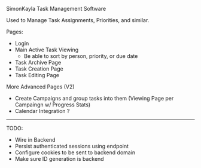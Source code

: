 SimonKayla Task Management Software

Used to Manage Task Assignments, Priorities, and similar.

Pages:

- Login
- Main Active Task Viewing
  - Be able to sort by person, priority, or due date
- Task Archive Page
- Task Creation Page
- Task Editing Page

More Advanced Pages (V2)

- Create Campaigns and group tasks into them (Viewing Page per Campaingn w/ Progress Stats)
- Calendar Integration ?

---

TODO:

- Wire in Backend
- Persist authenticated sessions using endpoint
- Configure cookies to be sent to backend domain
- Make sure ID generation is backend
